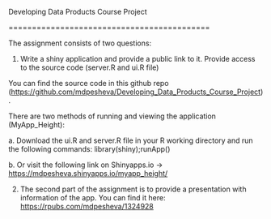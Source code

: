 Developing Data Products Course Project

===========================================

The assignment consists of two questions:

1. Write a shiny application and provide a public link to it. Provide access to the source code (server.R and ui.R file)

You can find the source code in this github repo (https://github.com/mdpesheva/Developing_Data_Products_Course_Project).

There are two methods of running and viewing the application (MyApp_Height):

a. Download the ui.R and server.R file in your R working directory and run the following commands:
      library(shiny);runApp()

b. Or visit the following link on Shinyapps.io -> https://mdpesheva.shinyapps.io/myapp_height/

2. The second part of the assignment is to provide a presentation with information of the app. 
You can find it here: https://rpubs.com/mdpesheva/1324928
 

